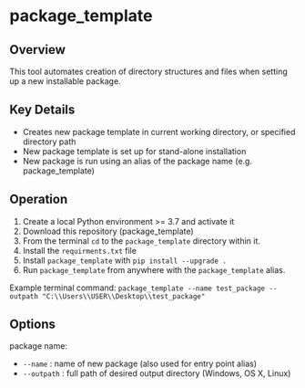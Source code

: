 # package_template
## Overview
This tool automates creation of directory structures and files when setting up a new installable package.

## Key Details
- Creates new package template in current working directory, or specified directory path
- New package template is set up for stand-alone installation
- New package is run using an alias of the package name (e.g. package_template)

## Operation
1) Create a local Python environment >= 3.7 and activate it
2) Download this repository (package_template)
3) From the terminal `cd` to the `package_template` directory within it.
4) Install the `requirments.txt` file
5) Install `package_template` with `pip install --upgrade .`
6) Run `package_template` from anywhere with the `package_template` alias.

Example terminal command:
`package_template --name test_package --outpath "C:\\Users\\USER\\Desktop\\test_package"`

## Options
package name:
* `--name` : name of new package (also used for entry point alias)
* `--outpath` : full path of desired output directory (Windows, OS X, Linux)
    